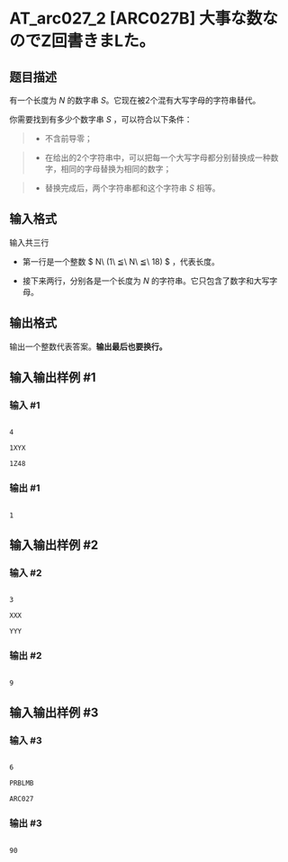 # AT_arc027_2 [ARC027B] 大事な数なのでZ回書きまLた。

## 题目描述

有一个长度为 $N$ 的数字串 $S$。它现在被2个混有大写字母的字符串替代。

你需要找到有多少个数字串 $S$ ，可以符合以下条件：

> - 不含前导零；
>
> - 在给出的2个字符串中，可以把每一个大写字母都分别替换成一种数字，相同的字母替换为相同的数字；
>
> - 替换完成后，两个字符串都和这个字符串 $S$ 相等。

## 输入格式

输入共三行

- 第一行是一个整数 $ N\ (1\ ≦\ N\ ≦\ 18) $ ，代表长度。
- 接下来两行，分别各是一个长度为 $N$ 的字符串。它只包含了数字和大写字母。

## 输出格式

输出一个整数代表答案。**输出最后也要换行。**

## 输入输出样例 #1

### 输入 #1

```
4
1XYX
1Z48
```

### 输出 #1

```
1
```

## 输入输出样例 #2

### 输入 #2

```
3
XXX
YYY
```

### 输出 #2

```
9
```

## 输入输出样例 #3

### 输入 #3

```
6
PRBLMB
ARC027
```

### 输出 #3

```
90
```